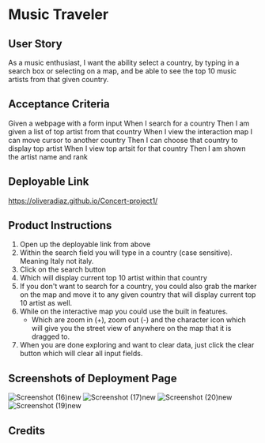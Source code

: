 # Music Traveler 


## User Story
As a music enthusiast, 
I want the ability select a country, 
by typing in a search box or selecting on a map, and be able to see the top 10 music artists from that given country. 


## Acceptance Criteria 
Given a webpage with a form input 
When I search for a country 
Then I am given a list of top artist from that country
When I view the interaction map I can move cursor to another country 
Then I can choose that country to display top artist
When I view top artsit for that country 
Then I am shown the artist name and rank

## Deployable Link
https://oliveradiaz.github.io/Concert-project1/

## Product Instructions

  1. Open up the deployable link from above
  2. Within the search field you will type in a country (case sensitive). Meaning Italy not italy. 
  3. Click on the search button 
  4. Which will display current top 10 artist within that country 
  5. If you don't want to search for a country, you could also grab the marker on the map and move it to any given country that will display current top 10 artist as well. 
  6. While on the interactive map you could use the built in features. 
     - Which are zoom in (+), zoom out (-) and the character icon  which will give you the street view of anywhere on the map that it is dragged to. 
  7. When you are done exploring and want to clear data, just click the clear button which will clear all input fields.  

## Screenshots of Deployment Page 
![Screenshot (16)new](https://github.com/OliveraDiaz/Concert-project1/assets/132620047/e0f8d8d1-f90f-4830-8ec1-1f24a21a8660)
![Screenshot (17)new](https://github.com/OliveraDiaz/Concert-project1/assets/132620047/a7711e60-ac0f-4fcf-b138-e9ed88e8fe42)
![Screenshot (20)new](https://github.com/OliveraDiaz/Concert-project1/assets/132620047/3f793281-2c23-4fd1-82fd-ed6ae51848ac)
![Screenshot (19)new](https://github.com/OliveraDiaz/Concert-project1/assets/132620047/c0953bd8-86b8-4d9a-b76c-3eac58d2c31a)
## Credits 
